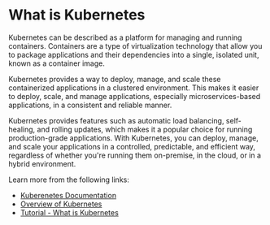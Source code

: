 # What is Kubernetes

Kubernetes can be described as a platform for managing and running containers. Containers are a type of virtualization technology that allow you to package applications and their dependencies into a single, isolated unit, known as a container image.

Kubernetes provides a way to deploy, manage, and scale these containerized applications in a clustered environment. This makes it easier to deploy, scale, and manage applications, especially microservices-based applications, in a consistent and reliable manner.

Kubernetes provides features such as automatic load balancing, self-healing, and rolling updates, which makes it a popular choice for running production-grade applications. With Kubernetes, you can deploy, manage, and scale your applications in a controlled, predictable, and efficient way, regardless of whether you're running them on-premise, in the cloud, or in a hybrid environment.

Learn more from the following links:

- [Kuberenetes Documentation](https://kubernetes.io/docs/home/)
- [Overview of Kubernetes](https://kubernetes.io/docs/concepts/overview/)
- [Tutorial - What is Kubernetes](https://www.youtube.com/watch?v=VnvRFRk_51k)